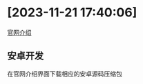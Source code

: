 
# [2023-11-21 17:40:06]

[官网介绍](http://www.orangepi.cn/html/hardWare/computerAndMicrocontrollers/service-and-support/Orange-Pi-3-LTS.html)

## 安卓开发

在官网介绍界面下载相应的安卓源码压缩包

